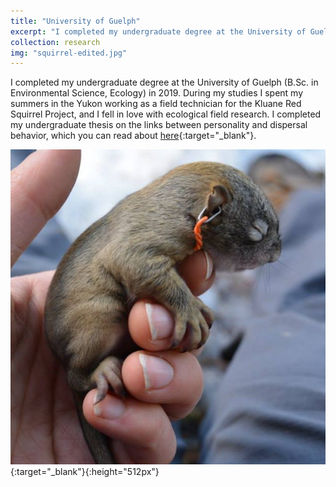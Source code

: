 ```yaml
---
title: "University of Guelph"
excerpt: "I completed my undergraduate degree at the University of Guelph (B.Sc. in Environmental Science, Ecology) in 2019. During my studies I spent my summers in the Yukon working as a field technician for the Kluane Red Squirrel Project."
collection: research
img: "squirrel-edited.jpg"
---
```


I completed my undergraduate degree at the University of Guelph (B.Sc. in Environmental Science, Ecology) in 2019. During my studies I spent my summers in the Yukon working as a field technician for the Kluane Red Squirrel Project, and I fell in love with ecological field research. I completed my undergraduate thesis on the links between personality and dispersal behavior, which you can read about [here](https://brill.com/view/journals/beh/154/9-10/article-p939_2.xml?language=en){:target="_blank"}.

![Squirrel Pup](/images/squirrel-edited.jpg){:target="_blank"}{:height="512px"}